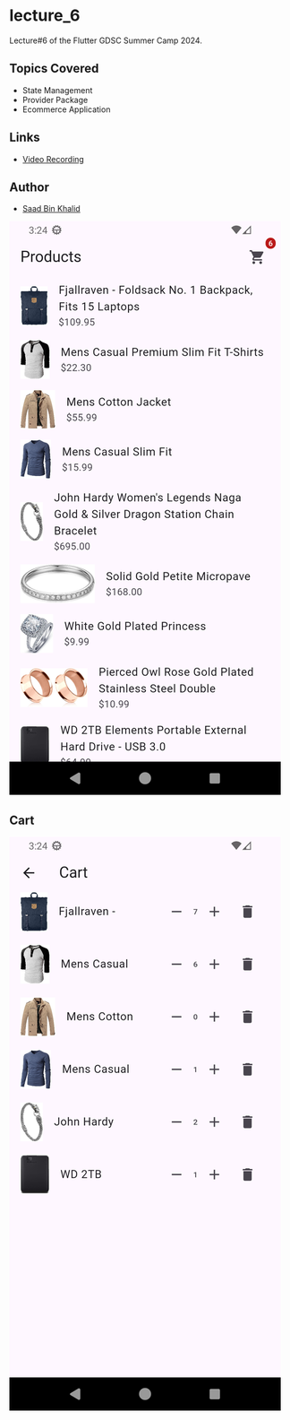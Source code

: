 # lecture_6

Lecture#6 of the Flutter GDSC Summer Camp 2024.

## Topics Covered

* State Management
* Provider Package
* Ecommerce Application

## Links

- [Video Recording](https://colorlib.com/wp/wp-content/uploads/sites/2/ComingSoon_v4.jpg)


## Author

- [Saad Bin Khalid](https://saadbinkhalid.com)


![Products](./screenshots/products.png)

## Cart

![Cart](./screenshots/cart.png)
